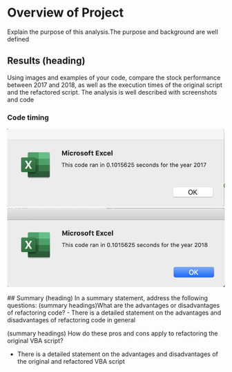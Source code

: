 # Overview of Project
  Explain the purpose of this analysis.The purpose and background are well defined 

## Results (heading)
 Using images and examples of your code, compare the stock performance between 2017 and 2018, as well as the execution times of the original script and the refactored script.
 The analysis is well described with screenshots and code

### Code timing
<p align="center">
  <img src = "Resources/VBA_Challenge_2017.png" width=550>
  <img src = "Resources/VBA_Challenge_2018.png" width=550>
</p>
## Summary (heading)
In a summary statement, address the following questions: 
(summary headings)What are the advantages or disadvantages of refactoring code?
  - There is a detailed statement on the advantages and disadvantages of refactoring code in general 
  
(summary headings) How do these pros and cons apply to refactoring the original VBA script?
- There is a detailed statement on the advantages and disadvantages of the original and refactored VBA script
